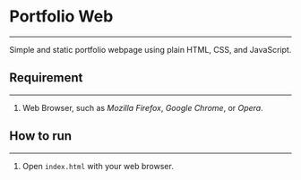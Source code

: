 # Portfolio Web

---------
Simple and static portfolio webpage using plain HTML, CSS, and JavaScript.

## Requirement

---------

1. Web Browser, such as *Mozilla Firefox*, *Google Chrome*, or *Opera*.

## How to run

---------

1. Open `index.html` with your web browser.
